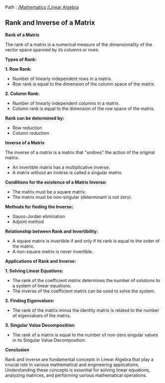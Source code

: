 Path : [/Mathematics](<..\..\index.md>) [/Linear Algebra](<..\index.md>)
## Rank and Inverse of a Matrix

**Rank of a Matrix**

The rank of a matrix is a numerical measure of the dimensionality of the vector space spanned by its columns or rows. 

**Types of Rank:**

**1. Row Rank:**
- Number of linearly independent rows in a matrix.
- Row rank is equal to the dimension of the column space of the matrix.


**2. Column Rank:** 
- Number of linearly independent columns in a matrix.
- Column rank is equal to the dimension of the row space of the matrix.


**Rank can be determined by:**

- Row reduction
- Column reduction


**Inverse of a Matrix**

The inverse of a matrix is a matrix that "undoes" the action of the original matrix. 
- An invertible matrix has a multiplicative inverse.
- A matrix without an inverse is called a singular matrix.


**Conditions for the existence of a Matrix Inverse:**

- The matrix must be a square matrix.
- The matrix must be non-singular (determinant is not zero).


**Methods for finding the Inverse:**

- Gauss-Jordan elimination
- Adjoint method


**Relationship between Rank and Invertibility:**

- A square matrix is invertible if and only if its rank is equal to the order of the matrix. 
- A non-square matrix is never invertible.


**Applications of Rank and Inverse:**

**1. Solving Linear Equations:**
- The rank of the coefficient matrix determines the number of solutions to a system of linear equations.
- The inverse of the coefficient matrix can be used to solve the system.


**2. Finding Eigenvalues:**
- The rank of the matrix minus the identity matrix is related to the number of eigenvalues of the matrix.


**3. Singular Value Decomposition:**
- The rank of a matrix is equal to the number of non-zero singular values in its Singular Value Decomposition.


**Conclusion**

Rank and inverse are fundamental concepts in Linear Algebra that play a crucial role in various mathematical and engineering applications. Understanding these concepts is essential for solving linear equations, analyzing matrices, and performing various mathematical operations.
